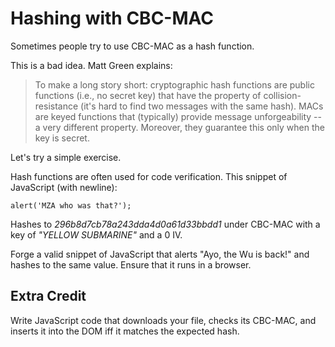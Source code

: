 # Hashing with CBC-MAC

Sometimes people try to use CBC-MAC as a hash function.

This is a bad idea. Matt Green explains:

> To make a long story short: cryptographic hash functions are public
> functions (i.e., no secret key) that have the property of
> collision-resistance (it's hard to find two messages with the same
> hash). MACs are keyed functions that (typically) provide message
> unforgeability -- a very different property. Moreover, they
> guarantee this only when the key is secret.

Let's try a simple exercise.

Hash functions are often used for code verification. This snippet of
JavaScript (with newline):

    alert('MZA who was that?');

Hashes to *296b8d7cb78a243dda4d0a61d33bbdd1* under CBC-MAC with a key
of *"YELLOW SUBMARINE"* and a 0 IV.

Forge a valid snippet of JavaScript that alerts "Ayo, the Wu is back!"
and hashes to the same value. Ensure that it runs in a browser.

## Extra Credit

Write JavaScript code that downloads your file, checks its CBC-MAC,
and inserts it into the DOM iff it matches the expected hash.
